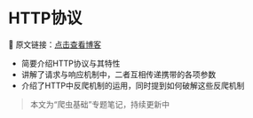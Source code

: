 # HTTP协议

🔗 原文链接：[点击查看博客](https://blog.csdn.net/2401_87328929/article/details/148109062)

- 简要介绍HTTP协议与其特性
- 讲解了请求与响应机制中，二者互相传递携带的各项参数
- 介绍了HTTP中反爬机制的运用，同时提到如何破解这些反爬机制

> 本文为“爬虫基础”专题笔记，持续更新中